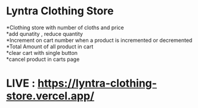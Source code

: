 # Lyntra Clothing Store
 *Clothing store with number of cloths and price<br />
 *add qunatity , reduce quantity<br />
 *Increment on cart number when a product is incremented or decremented<br />
 *Total Amount of all product in cart<br />
 *clear cart with single button<br />
 *cancel product in carts page<br />
# LIVE : https://lyntra-clothing-store.vercel.app/

